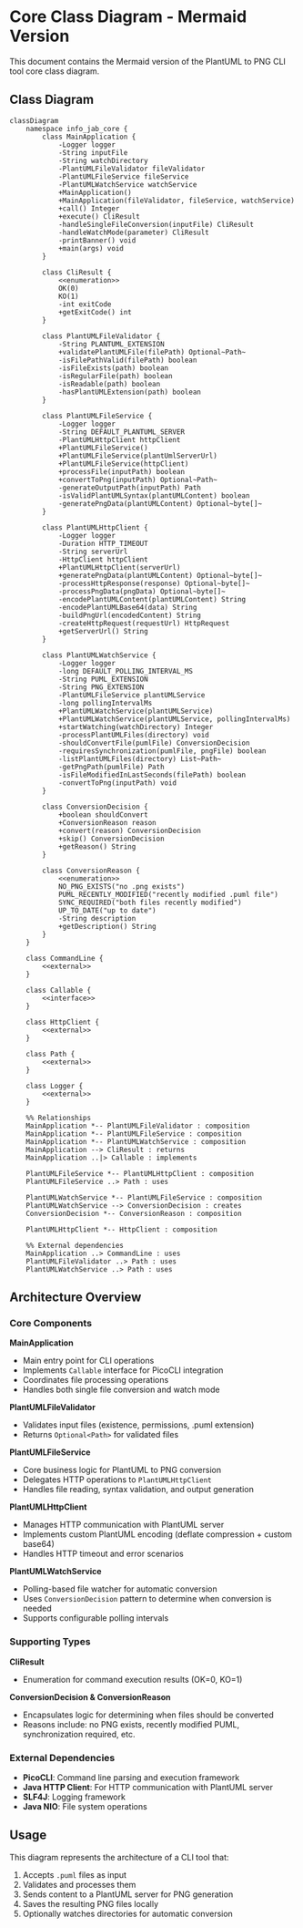 # Core Class Diagram - Mermaid Version

This document contains the Mermaid version of the PlantUML to PNG CLI tool core class diagram.

## Class Diagram

```mermaid
classDiagram
    namespace info_jab_core {
        class MainApplication {
            -Logger logger
            -String inputFile
            -String watchDirectory
            -PlantUMLFileValidator fileValidator
            -PlantUMLFileService fileService
            -PlantUMLWatchService watchService
            +MainApplication()
            +MainApplication(fileValidator, fileService, watchService)
            +call() Integer
            +execute() CliResult
            -handleSingleFileConversion(inputFile) CliResult
            -handleWatchMode(parameter) CliResult
            -printBanner() void
            +main(args) void
        }

        class CliResult {
            <<enumeration>>
            OK(0)
            KO(1)
            -int exitCode
            +getExitCode() int
        }

        class PlantUMLFileValidator {
            -String PLANTUML_EXTENSION
            +validatePlantUMLFile(filePath) Optional~Path~
            -isFilePathValid(filePath) boolean
            -isFileExists(path) boolean
            -isRegularFile(path) boolean
            -isReadable(path) boolean
            -hasPlantUMLExtension(path) boolean
        }

        class PlantUMLFileService {
            -Logger logger
            -String DEFAULT_PLANTUML_SERVER
            -PlantUMLHttpClient httpClient
            +PlantUMLFileService()
            +PlantUMLFileService(plantUmlServerUrl)
            +PlantUMLFileService(httpClient)
            +processFile(inputPath) boolean
            +convertToPng(inputPath) Optional~Path~
            -generateOutputPath(inputPath) Path
            -isValidPlantUMLSyntax(plantUMLContent) boolean
            -generatePngData(plantUMLContent) Optional~byte[]~
        }

        class PlantUMLHttpClient {
            -Logger logger
            -Duration HTTP_TIMEOUT
            -String serverUrl
            -HttpClient httpClient
            +PlantUMLHttpClient(serverUrl)
            +generatePngData(plantUMLContent) Optional~byte[]~
            -processHttpResponse(response) Optional~byte[]~
            -processPngData(pngData) Optional~byte[]~
            -encodePlantUMLContent(plantUMLContent) String
            -encodePlantUMLBase64(data) String
            -buildPngUrl(encodedContent) String
            -createHttpRequest(requestUrl) HttpRequest
            +getServerUrl() String
        }

        class PlantUMLWatchService {
            -Logger logger
            -long DEFAULT_POLLING_INTERVAL_MS
            -String PUML_EXTENSION
            -String PNG_EXTENSION
            -PlantUMLFileService plantUMLService
            -long pollingIntervalMs
            +PlantUMLWatchService(plantUMLService)
            +PlantUMLWatchService(plantUMLService, pollingIntervalMs)
            +startWatching(watchDirectory) Integer
            -processPlantUMLFiles(directory) void
            -shouldConvertFile(pumlFile) ConversionDecision
            -requiresSynchronization(pumlFile, pngFile) boolean
            -listPlantUMLFiles(directory) List~Path~
            -getPngPath(pumlFile) Path
            -isFileModifiedInLastSeconds(filePath) boolean
            -convertToPng(inputPath) void
        }

        class ConversionDecision {
            +boolean shouldConvert
            +ConversionReason reason
            +convert(reason) ConversionDecision
            +skip() ConversionDecision
            +getReason() String
        }

        class ConversionReason {
            <<enumeration>>
            NO_PNG_EXISTS("no .png exists")
            PUML_RECENTLY_MODIFIED("recently modified .puml file")
            SYNC_REQUIRED("both files recently modified")
            UP_TO_DATE("up to date")
            -String description
            +getDescription() String
        }
    }

    class CommandLine {
        <<external>>
    }

    class Callable {
        <<interface>>
    }

    class HttpClient {
        <<external>>
    }

    class Path {
        <<external>>
    }

    class Logger {
        <<external>>
    }

    %% Relationships
    MainApplication *-- PlantUMLFileValidator : composition
    MainApplication *-- PlantUMLFileService : composition
    MainApplication *-- PlantUMLWatchService : composition
    MainApplication --> CliResult : returns
    MainApplication ..|> Callable : implements

    PlantUMLFileService *-- PlantUMLHttpClient : composition
    PlantUMLFileService ..> Path : uses

    PlantUMLWatchService *-- PlantUMLFileService : composition
    PlantUMLWatchService --> ConversionDecision : creates
    ConversionDecision *-- ConversionReason : composition

    PlantUMLHttpClient *-- HttpClient : composition

    %% External dependencies
    MainApplication ..> CommandLine : uses
    PlantUMLFileValidator ..> Path : uses
    PlantUMLWatchService ..> Path : uses
```

## Architecture Overview

### Core Components

**MainApplication**
- Main entry point for CLI operations
- Implements `Callable` interface for PicoCLI integration
- Coordinates file processing operations
- Handles both single file conversion and watch mode

**PlantUMLFileValidator**
- Validates input files (existence, permissions, .puml extension)
- Returns `Optional<Path>` for validated files

**PlantUMLFileService**
- Core business logic for PlantUML to PNG conversion
- Delegates HTTP operations to `PlantUMLHttpClient`
- Handles file reading, syntax validation, and output generation

**PlantUMLHttpClient**
- Manages HTTP communication with PlantUML server
- Implements custom PlantUML encoding (deflate compression + custom base64)
- Handles HTTP timeout and error scenarios

**PlantUMLWatchService**
- Polling-based file watcher for automatic conversion
- Uses `ConversionDecision` pattern to determine when conversion is needed
- Supports configurable polling intervals

### Supporting Types

**CliResult**
- Enumeration for command execution results (OK=0, KO=1)

**ConversionDecision & ConversionReason**
- Encapsulates logic for determining when files should be converted
- Reasons include: no PNG exists, recently modified PUML, synchronization required, etc.

### External Dependencies

- **PicoCLI**: Command line parsing and execution framework
- **Java HTTP Client**: For HTTP communication with PlantUML server
- **SLF4J**: Logging framework
- **Java NIO**: File system operations

## Usage

This diagram represents the architecture of a CLI tool that:
1. Accepts `.puml` files as input
2. Validates and processes them
3. Sends content to a PlantUML server for PNG generation
4. Saves the resulting PNG files locally
5. Optionally watches directories for automatic conversion
